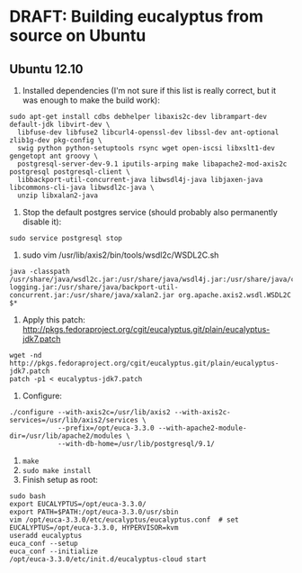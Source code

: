 # DRAFT: Building eucalyptus from source on Ubuntu

## Ubuntu 12.10

1. Installed dependencies (I'm not sure if this list is really correct, but it was enough to make the build work):
```
sudo apt-get install cdbs debhelper libaxis2c-dev librampart-dev default-jdk libvirt-dev \
  libfuse-dev libfuse2 libcurl4-openssl-dev libssl-dev ant-optional zlib1g-dev pkg-config \
  swig python python-setuptools rsync wget open-iscsi libxslt1-dev gengetopt ant groovy \
  postgresql-server-dev-9.1 iputils-arping make libapache2-mod-axis2c postgresql postgresql-client \
  libbackport-util-concurrent-java libwsdl4j-java libjaxen-java libcommons-cli-java libwsdl2c-java \
  unzip libxalan2-java
```
1. Stop the default postgres service (should probably also permanently disable it):
```
sudo service postgresql stop
```
1. sudo vim /usr/lib/axis2/bin/tools/wsdl2c/WSDL2C.sh
```
java -classpath /usr/share/java/wsdl2c.jar:/usr/share/java/wsdl4j.jar:/usr/share/java/commons-logging.jar:/usr/share/java/backport-util-concurrent.jar:/usr/share/java/xalan2.jar org.apache.axis2.wsdl.WSDL2C $*
```
1. Apply this patch: http://pkgs.fedoraproject.org/cgit/eucalyptus.git/plain/eucalyptus-jdk7.patch
```
wget -nd http://pkgs.fedoraproject.org/cgit/eucalyptus.git/plain/eucalyptus-jdk7.patch
patch -p1 < eucalyptus-jdk7.patch
```
1. Configure:
```
./configure --with-axis2c=/usr/lib/axis2 --with-axis2c-services=/usr/lib/axis2/services \
            --prefix=/opt/euca-3.3.0 --with-apache2-module-dir=/usr/lib/apache2/modules \
            --with-db-home=/usr/lib/postgresql/9.1/
```
1. `make`
1. `sudo make install`
1. Finish setup as root:
```
sudo bash
export EUCALYPTUS=/opt/euca-3.3.0/
export PATH=$PATH:/opt/euca-3.3.0/usr/sbin
vim /opt/euca-3.3.0/etc/eucalyptus/eucalyptus.conf  # set EUCALYPTUS=/opt/euca-3.3.0, HYPERVISOR=kvm
useradd eucalyptus
euca_conf --setup
euca_conf --initialize
/opt/euca-3.3.0/etc/init.d/eucalyptus-cloud start
```